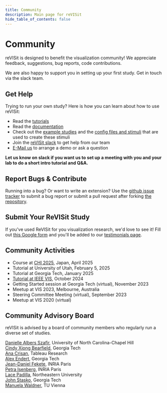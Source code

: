 ```yaml
---
title: Community
description: Main page for reVISit
hide_table_of_contents: false
---
```


# Community

reVISit is designed to benefit the visualization community! We appreciate feedback, suggestions, bug reports, code contributions.

We are also happy to support you in setting up your first study. Get in touch via the slack team.

## Get Help

Trying to run your own study? Here is how you can learn about how to use reVISit:

- Read the [tutorials](../docs/introduction)
- Read the [documentation](../docs/typedoc/)
- Check out the [example studies](https://revisit.dev/study/) and the [config files and stimuli](https://github.com/revisit-studies/study/tree/main/public) that are used to create these stimuli
- Join the [reVISit slack](https://join.slack.com/t/revisit-nsf/shared_invite/zt-25mrh5ppi-6sDAL6HqcWJh_uvt2~~DMQ) to get help from our team
- [E-Mail us](mailto:contact@revisit.dev) to arrange a demo or ask a question

**Let us know on slack if you want us to set up a meeting with you and your lab to do a short intro tutorial and Q&A.**

## Report Bugs & Contribute

Running into a bug? Or want to write an extension? Use the [github issue tracker](https://github.com/revisit-studies/study/issues) to submit a bug report or submit a pull request after forking [the repository](https://github.com/revisit-studies/study).

## Submit Your ReVISit Study

If you've used ReVISit for you visualization research, we'd love to see it! Fill out [this Google form](https://forms.gle/CE82n3V1bcmZ4ahY9) and you'll be added to our [testimonials page](../testimonials).

## Community Activities

- Course at [CHI 2025](https://chi2025.acm.org/), Japan, April 2025
- Tutorial at University of Utah, February 5, 2025
- Tutorial at Georgia Tech, January 2025
- [Tutorial at IEEE VIS](https://ieeevis.org/year/2024/welcome), October 2024
- Getting Started session at Georgia Tech (virtual), November 2023
- Meetup at VIS 2023, Melbourne, Australia
- Steering Committee Meeting (virtual), September 2023
- Meetup at VIS 2020 (virtual)

## Community Advisory Board

reVISit is advised by a board of community members who regularly run a diverse set of studies.

[Danielle Albers Szafir](https://danielleszafir.com/), University of North Carolina-Chapel Hill  
[Cindy Xiong Bearfield](https://cyxiong.com/), Georgia Tech  
[Ana Crisan](https://amcrisan.github.io/), Tableau Research  
[Alex Endert](https://va.gatech.edu/endert/), Georgia Tech  
[Jean-Daniel Fekete](https://www.aviz.fr/~fekete/), INRIA Paris  
[Petra Isenberg](https://petra.isenberg.cc/wiki/pmwiki.php), INRIA Paris  
[Lace Padilla](https://www.lacepadilla.com/), Northeastern University  
[John Stasko](https://faculty.cc.gatech.edu/~john.stasko/), Georgia Tech  
[Manuela Waldner](https://www.cg.tuwien.ac.at/staff/ManuelaWaldner), TU Vienna
